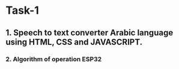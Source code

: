 # Task-1
## 1. Speech to text converter Arabic language using HTML, CSS and JAVASCRIPT.
### 2. Algorithm of operation ESP32
